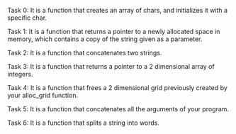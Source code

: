 Task 0: It is a function that creates an array of chars, and initializes it with a specific char.

Task 1: It is a function that returns a pointer to a newly allocated space in memory, which contains a copy of the string given as a parameter.

Task 2: It is a function that concatenates two strings.

Task 3: It is a function that returns a pointer to a 2 dimensional array of integers.

Task 4: It is a function that frees a 2 dimensional grid previously created by your alloc_grid function.

Task 5: It is a function that concatenates all the arguments of your program.

Task 6: It is a function that splits a string into words.